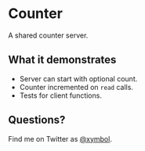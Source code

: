# Counter

A shared counter server.

## What it demonstrates

- Server can start with optional count.
- Counter incremented on `read` calls.
- Tests for client functions.

## Questions?

Find me on Twitter as [@xymbol](https://twitter.com/xymbol).
